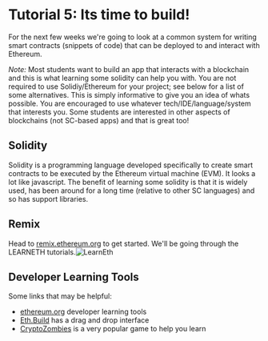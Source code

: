# Tutorial 5: Its time to build!

For the next few weeks we're going to look at a common system for writing smart contracts (snippets of code) that can be deployed to and interact with Ethereum. 

*Note:* Most students want to build an app that interacts with a blockchain and this is what learning some solidity can help you with. You are not required to use Solidiy/Ethereum for your project; see below for a list of some alternatives. This is simply informative to give you an idea of whats possible. You are encouraged to use whatever tech/IDE/language/system that interests you. Some students are interested in other aspects of blockchains (not SC-based apps) and that is great too! 

## Solidity
Solidity is a programming language developed specifically to create smart contracts to be executed by the Ethereum virtual machine (EVM). It looks a lot like javascript. The benefit of learning some solidity is that it is widely used, has been around for a long time (relative to other SC languages) and so has support libraries.

## Remix
Head to [remix.ethereum.org](https://remix.ethereum.org/) to get started. We'll be going through the LEARNETH tutorials.![LearnEth](https://user-images.githubusercontent.com/39792005/128951882-1708100a-927e-48a9-8e51-947c37d3f4f2.PNG)


## Developer Learning Tools
Some links that may be helpful:
- [ethereum.org](https://ethereum.org/en/developers/learning-tools/) developer learning tools
- [Eth.Build](https://eth.build/) has a drag and drop interface
- [CryptoZombies](https://cryptozombies.io/en/solidity) is a very popular game to help you learn
